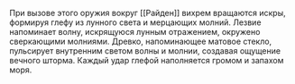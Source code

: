 При вызове этого оружия вокруг [[Райден]] вихрем вращаются искры, формируя глефу из лунного света и мерцающих молний. Лезвие напоминает волну, искрящуюся лунным отражением, окружено сверкающими молниями. Древко, напоминающее матовое стекло, пульсирует внутренним светом волны и молнии, создавая ощущение вечного шторма. Каждый удар глефой наполняется громом и запахом моря.